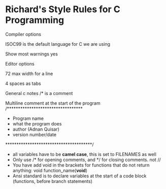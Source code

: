 # Richard's Style Rules for C Programming

Compiler options

 ISOC99 is the default language for C we are using

 Show most warnings yes

 Editor options

 72 max width for a line

 4 spaces as tabs

 General c notes /\* is a comment

 Multiline comment at the start of the program /\*\*\*\*\*\*\*\*\*\*\*\*\*\*\*\*\*\*\*\*\*\*\*\*\*\*\*\*\*\*\*\*\*\*

*  Program name
*  what the program does
*  author \(Adnan Quisar\)
*  version number/date

 \*\*\*\*\*\*\*\*\*\*\*\*\*\*\*\*\*\*\*\*\*\*\*\*\*\*\*\*\*\*\*\*\*\*\*\*\*\*\*/



*  all variables have to be **camel case**, this is set to FILENAMES as well
*  Only use /\* for opening comments, and \*/ for closing comments. not //
* You have add void in the brackets for functions that do not return anything: void function\_name\(**void**\)
* Ansi standard is to declare variables at the start of a code block \(functions, before branch statements\)

